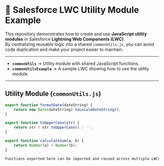 # 🔄 Salesforce LWC Utility Module Example

This repository demonstrates how to create and use **JavaScript utility modules** in Salesforce **Lightning Web Components (LWC)**.  
By centralizing reusable logic into a shared `commonUtils.js`, you can avoid code duplication and make your project easier to maintain.

---

- **`commonUtils`** → Utility module with shared JavaScript functions.  
- **`commonUtilsExample`** → A sample LWC showing how to use the utility module.

---

## Utility Module (`commonUtils.js`)

```javascript
export function formatDate(dateString) {
    return new Date(dateString).toLocaleDateString();
}

export function toUpperCase(str) {
    return str ? str.toUpperCase() : '';
}

export function calculateSum(a, b) {
    return Number(a) + Number(b);
}

Functions exported here can be imported and reused across multiple LWCs.

